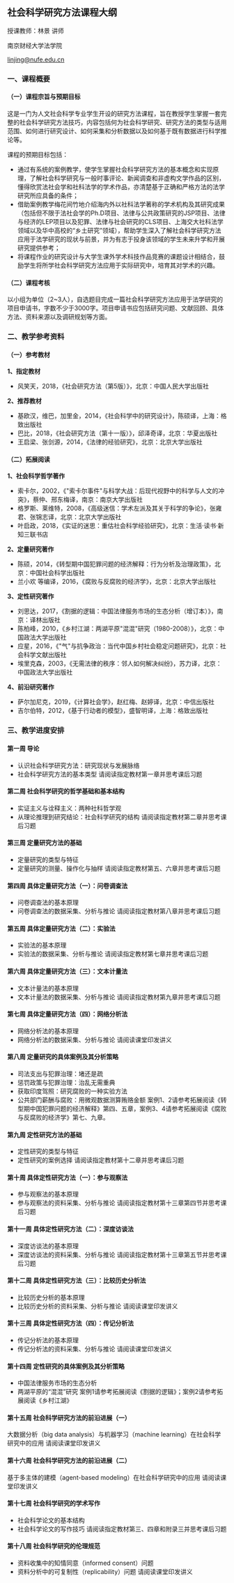 ## 社会科学研究方法课程大纲

授课教师：林景 讲师

南京财经大学法学院

linjing@nufe.edu.cn

### 一、课程概要
#### （一）课程宗旨与预期目标

这是一门为人文社会科学专业学生开设的研究方法课程，旨在教授学生掌握一套完整的社会科学研究方法技巧，内容包括何为社会科学研究、研究方法的类型与适用范围、如何进行研究设计、如何采集和分析数据以及如何基于既有数据进行科学推论等。

课程的预期目标包括：

-  通过有系统的案例教学，使学生掌握社会科学研究方法的基本概念和实现原理，了解社会科学研究与一般时事评论、新闻调查和非虚构文学作品的区别，懂得欣赏法社会学和社科法学的学术作品，亦清楚基于正确和严格方法的法学研究所应具备的条件；
-  借助案例教学梅花间竹地介绍海内外以社科法学著称的学术机构及其研究成果（包括但不限于法社会学的Ph.D项目、法律与公共政策研究的JSP项目、法律与经济的LEP项目以及犯罪、法律与社会研究的CLS项目、上海交大社科法学领域以及华中高校的“乡土研究”领域），帮助学生深入了解社会科学研究方法应用于法学研究的现状与前景，并为有志于投身该领域的学生未来升学和开展研究提供参考；
-  将课程作业的研究设计与大学生课外学术科技作品竞赛的课题设计相结合，鼓励学生将所学社会科学研究方法应用于实际研究中，培育其对学术的兴趣。

#### （二）课程考核

以小组为单位（2~3人），自选题目完成一篇社会科学研究方法应用于法学研究的项目申请书，字数不少于3000字。项目申请书应包括研究问题、文献回顾、具体方法、资料来源以及调研规划等方面。

### 二、教学参考资料
#### （一）参考教材
**1、指定教材**
- 风笑天，2018，《社会研究方法（第5版）》，北京：中国人民大学出版社

**2、推荐教材**
- 基欧汉，维巴，加里金，2014，《社会科学中的研究设计》，陈硕译，上海：格致出版社
- 巴比，2018，《社会研究方法（第十一版）》，邱泽奇译，北京：华夏出版社
- 王启梁、张剑源，2014，《法律的经验研究》，北京：北京大学出版社

#### （二）拓展阅读
**1、社会科学哲学著作**
- 索卡尔，2002，《"索卡尔事件"与科学大战：后现代视野中的科学与人文的冲突》，蔡仲、邢东梅译，南京：南京大学出版社
- 格罗斯、莱维特，2008，《高级迷信：学术左派及其关于科学的争论》，张雍君、张锦志译，北京：北京大学出版社
- 叶启政，2018，《实证的迷思：重估社会科学经验研究》，北京：生活·读书·新知三联书店

**2、定量研究著作**
- 陈硕，2014，《转型期中国犯罪问题的经济解释：行为分析及治理政策》，北京：中国社会科学出版社
- 兰小欢 等编译，2016，《腐败与反腐败的经济学》，北京：北京大学出版社

**3、定性研究著作**
- 刘思达，2017，《割据的逻辑：中国法律服务市场的生态分析（增订本）》，南京：译林出版社
- 陈柏峰，2010，《乡村江湖：两湖平原"混混"研究（1980-2008）》，北京：中国政法大学出版社
- 应星，2016，《"气"与抗争政治：当代中国乡村社会稳定问题研究》，北京：社会科学文献出版社
- 埃里克森，2003，《无需法律的秩序：邻人如何解决纠纷》，苏力译，北京：中国政法大学出版社

**4、前沿研究著作**
- 萨尔加尼克，2019，《计算社会学》，赵红梅、赵婷译，北京：中信出版社
- 吉尔伯特，2012，《基于行动者的模型》，盛智明译，上海：格致出版社

### 三、教学进度安排
#### 第一周 导论
- 认识社会科学研究方法：研究现状与发展脉络
- 社会科学研究方法的基本类型
请阅读指定教材第一章并思考课后习题

#### 第二周 社会科学研究的哲学基础和基本结构
- 实证主义与诠释主义：两种社科哲学观
- 从理论推理到研究结论：社会科学研究的结构
请阅读指定教材第二章并思考课后习题

#### 第三周 定量研究方法的基础
- 定量研究的类型与特征
- 定量研究的测量、操作化与抽样
请阅读指定教材第五、六章并思考课后习题

#### 第四周 具体定量研究方法（一）：问卷调查法
- 问卷调查法的基本原理
- 问卷调查法的数据采集、分析与推论
请阅读指定教材第八章并思考课后习题

#### 第五周 具体定量研究方法（二）：实验法
- 实验法的基本原理
- 实验法的数据采集、分析与推论
请阅读指定教材第七章并思考课后习题

#### 第六周 具体定量研究方法（三）：文本计量法
- 文本计量法的基本原理
- 文本计量法的数据采集、分析与推论
请阅读指定教材第九章并思考课后习题

#### 第七周 具体定量研究方法（四）：网络分析法
- 网络分析法的基本原理
- 网络分析法的数据采集、分析与推论
请阅读课堂印发讲义

#### 第八周 定量研究的具体案例及其分析策略
- 司法支出与犯罪治理：堵还是疏
- 惩罚政策与犯罪治理：治乱无需重典
- 获取印度驾照：研究腐败的一种实验方法
- 公共部门薪酬与腐败：用微观数据测算贿赂金额
案例1、2请参考拓展阅读《转型期中国犯罪问题的经济解释》第四、五章，案例3、4请参考拓展阅读《腐败与反腐败的经济学》第七、九章。

#### 第九周 定性研究方法的基础
- 定性研究的类型与特征
- 定性研究的案例选择
请阅读指定教材第十二章并思考课后习题

#### 第十周 具体定性研究方法（一）：参与观察法
- 参与观察法的基本原理
- 参与观察法的资料采集、分析与推论
请阅读指定教材第十三章第四节并思考课后习题

#### 第十一周 具体定性研究方法（二）：深度访谈法
- 深度访谈法的基本原理
- 深度访谈法的资料采集、分析与推论
请阅读指定教材第十三章第五节并思考课后习题

#### 第十二周 具体定性研究方法（三）：比较历史分析法
- 比较历史分析的基本原理
- 比较历史分析的资料采集、分析与推论
请阅读课堂印发讲义

#### 第十三周 具体定性研究方法（四）：传记分析法
- 传记分析法的基本原理
- 传记分析法的资料采集、分析与推论
请阅读课堂印发讲义

#### 第十四周 定性研究的具体案例及其分析策略
- 中国法律服务市场的生态分析
- 两湖平原的“混混”研究
案例1请参考拓展阅读《割据的逻辑》；案例2请参考拓展阅读《乡村江湖》

#### 第十五周 社会科学研究方法的前沿进展（一）
大数据分析（big data analysis）与机器学习（machine learning）在社会科学研究中的应用
请阅读课堂印发讲义

#### 第十六周 社会科学研究方法的前沿进展（二）
基于多主体的建模（agent-based modeling）在社会科学研究中的应用
请阅读课堂印发讲义

#### 第十七周 社会科学研究的学术写作
- 社会科学论文的基本结构
- 社会科学论文的写作技巧
请阅读指定教材第三、四章和附录三并思考课后习题

#### 第十八周 社会科学研究的伦理规范
- 资料收集中的知情同意（informed consent）问题
- 资料分析中的可复制性（replicability）问题
请阅读课堂印发讲义

